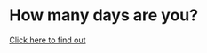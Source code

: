 # How many days are you?

[Click here to find out](https://tmf404.github.com/how-many-days-are-you)
